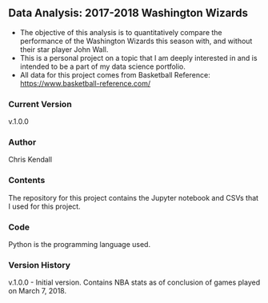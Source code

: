 ## Data Analysis: 2017-2018 Washington Wizards
* The objective of this analysis is to quantitatively compare the performance of the Washington Wizards this season with, and without their star player John Wall.
* This is a personal project on a topic that I am deeply interested in and is intended to be a part of my data science portfolio.
* All data for this project comes from Basketball Reference: https://www.basketball-reference.com/
### Current Version
v.1.0.0
### Author
Chris Kendall
### Contents
The repository for this project contains the Jupyter notebook and CSVs that I used for this project.
### Code
Python is the programming language used.
### Version History
v.1.0.0 - Initial version. Contains NBA stats as of conclusion of games played on March 7, 2018.
